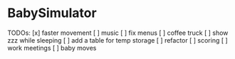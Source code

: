 # BabySimulator
TODOs:
[x] faster movement
[ ] music
[ ] fix menus
[ ] coffee truck
[ ] show zzz while sleeping
[ ] add a table for temp storage
[ ] refactor
[ ] scoring
[ ] work meetings
[ ] baby moves

